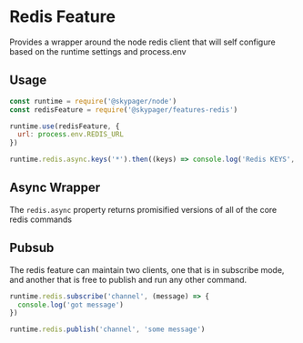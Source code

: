 # Redis Feature

Provides a wrapper around the node redis client that will self configure based on the runtime settings and process.env

## Usage

```javascript
const runtime = require('@skypager/node')
const redisFeature = require('@skypager/features-redis')

runtime.use(redisFeature, {
  url: process.env.REDIS_URL
})

runtime.redis.async.keys('*').then((keys) => console.log('Redis KEYS', keys))
```

## Async Wrapper

The `redis.async` property returns promisified versions of all of the core redis commands 

## Pubsub

The redis feature can maintain two clients, one that is in subscribe mode, and another that is free to publish and run any other command.

```javascript
runtime.redis.subscribe('channel', (message) => {
  console.log('got message')
})

runtime.redis.publish('channel', 'some message')
```